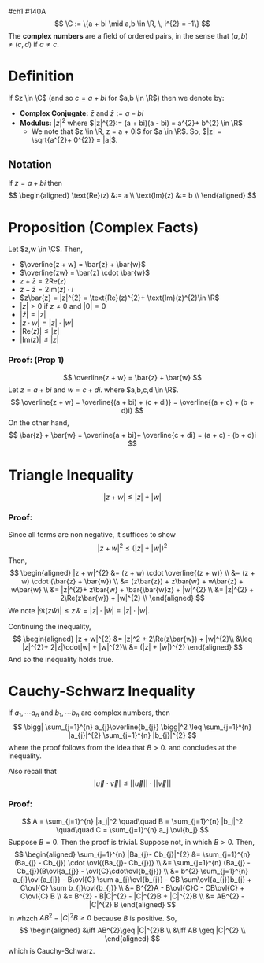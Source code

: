 #ch1 #140A
$$
\C := \{a + bi \mid a,b \in \R, \, i^{2} = -1\}
$$
The **complex numbers** are a field of ordered pairs, in the sense that $(a, b) \neq (c, d)$ if $a \neq c$.  
# Definition 
If $z \in \C$ (and so $c = a + bi$ for $a,b \in \R$) then we denote by:
- **Complex Conjugate:** $\bar{z}$ and $\bar{z} := a - bi$
- **Modulus:** $|z|^{2}$ where $|z|^{2}:= (a + bi)(a - bi) = a^{2}+ b^{2} \in \R$ 
	- We note that $z \in \R, z = a + 0i$ for $a \in \R$. So, $|z| = \sqrt{a^{2}+ 0^{2}} = |a|$. 

## Notation 
If $z = a + bi$ then 
$$
\begin{aligned}
\text{Re}(z) &:= a \\
\text{Im}(z) &:= b \\
\end{aligned}
$$
# Proposition (Complex Facts)
Let $z,w \in \C$. Then,
- $\overline{z + w} = \bar{z} + \bar{w}$
- $\overline{zw} = \bar{z} \cdot \bar{w}$ 
- $z + \bar{z} = 2\text{Re}(z)$
- $z - \bar{z} = 2\text{Im}(z)\cdot i$
- $z\bar{z} = |z|^{2} = \text{Re}(z)^{2}+ \text{Im}(z)^{2}\in \R$
- $|z|>0$ if $z \neq 0$ and $|0| = 0$
- $|\bar{z}| = |z|$
- $|z\cdot w| = |z| \cdot |w|$
- $|\text{Re}(z)| \leq |z|$ 
- $|\text{Im}(z)| \leq |z|$
### Proof: (Prop 1)
$$
\overline{z + w} = \bar{z} + \bar{w}
$$
Let $z = a + bi$ and $w = c + di$. where $a,b,c,d \in \R$. 
$$
\overline{z + w} = \overline{(a + bi) + (c + di)} = \overline{(a + c) + (b + d)i}
$$
On the other hand, 
$$
\bar{z} + \bar{w} = \overline{a + bi}+ \overline{c + di}  = (a + c) - (b + d)i
$$
# Triangle Inequality
$$
|z + w| \leq |z| + |w|
$$
### Proof:
Since all terms are non negative, it suffices to show 
$$
|z + w|^{2}\leq (|z| + |w|)^{2}
$$
Then,
$$
\begin{aligned}
|z + w|^{2}
&= (z + w) \cdot \overline{(z + w)} \\
&= (z + w) \cdot (\bar{z} + \bar{w}) \\
&= (z\bar{z}) + z\bar{w} + w\bar{z} + w\bar{w} \\
&= |z|^{2}+ z\bar{w} + \bar{\bar{w}z} + |w|^{2} \\
&= |z|^{2} + 2\Re(z\bar{w}) + |w|^{2} \\
\end{aligned}
$$
We note $|\Re(z\bar{w})| \leq z\bar{w} = |z|\cdot |\bar{w}| = |z|\cdot |w|$. 

Continuing the inequality, 
$$
\begin{aligned}
|z + w|^{2}
&= |z|^2 + 2\Re(z\bar{w}) + |w|^{2}\\
&\leq |z|^{2}+ 2|z|\cdot|w| + |w|^{2}\\
&= (|z| + |w|)^{2}
\end{aligned}
$$
And so the inequality holds true. 

# Cauchy-Schwarz Inequality
If $a_{1}, \cdots a_n$ and $b_{1}, \cdots b_{n}$ are complex numbers, then 
$$
\bigg| \sum_{j=1}^{n} a_{j}\overline{b_{j}} \bigg|^2
\leq
\sum_{j=1}^{n} |a_{j}|^{2}
\sum_{j=1}^{n} |b_{j}|^{2}
$$
where the proof follows from the idea that $B > 0$. and concludes at the inequality.  

Also recall that 
$$
|\vec{u}\cdot \vec{v}| \leq ||\vec{u}|| \cdot ||\vec{v}||
$$

### Proof:

$$
A = \sum_{j=1}^{n} |a_j|^2 \quad\quad B = \sum_{j=1}^{n} |b_j|^2 \quad\quad C = \sum_{j=1}^{n} a_j \ovl{b_j}
$$
Suppose $B = 0$. Then the proof is trivial. Suppose not, in which $B > 0$. Then, 
$$
\begin{aligned}
\sum_{j=1}^{n} |Ba_{j}- Cb_{j}|^{2}
&= \sum_{j=1}^{n} (Ba_{j} - Cb_{j}) \cdot \ovl{(Ba_{j}- Cb_{j})} \\
&= \sum_{j=1}^{n} (Ba_{j} - Cb_{j})(B\ovl{a_{j}} - \ovl{C}\cdot\ovl{b_{j}}) \\
&= b^{2} \sum_{j=1}^{n} a_{j}\ovl{a_{j}} - B\ovl{C} \sum a_{j}\ovl{b_{j}} - CB \sum\ovl{a_{j}}b_{j} + C\ovl{C} \sum b_{j}\ovl{b_{j}} \\
&= B^{2}A - B\ovl{C}C - CB\ovl{C} + C\ovl{C} B \\
&= B^{2} - B|C|^{2} - |C|^{2}B + |C|^{2}B \\
&= AB^{2} - |C|^{2} B 
\end{aligned}
$$
In whzch $AB^{2}- |C|^{2} B \geq 0$ because $B$ is positive. So, 
$$
\begin{aligned}
&\iff AB^{2}\geq |C|^{2}B \\
&\iff AB \geq |C|^{2} \\ 
\end{aligned}
$$
which is Cauchy-Schwarz. 

